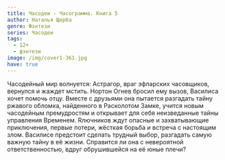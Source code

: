 ```yaml
---
title: Часодеи - Часограмма. Книга 5
author: Наталья Щерба
genre: Фэнтези
series: Часодеи
tags:
  - 12+
  - фэнтези
image: /img/cover1-361.jpg
have: true
---
```

Часодейный мир волнуется: Астрагор, враг эфларских часовщиков, вернулся и жаждет мстить. Нортон Огнев бросил ему вызов, Василиса хочет помочь отцу. Вместе с друзьями она пытается разгадать тайну ржавого обломка, найденного в Расколотом Замке, учится новым часодейным премудростям и открывает для себя неизведанные тайны управления Временем. Rлючников ждут опасные и захватывающие приключения, первые потери, жёсткая борьба и встреча с настоящим злом. Василисе предстоит сделать трудный выбор, разгадать самую важную тайну в её жизни. Справится ли она с невероятной ответственностью, вдруг обрушившейся на её юные плечи?